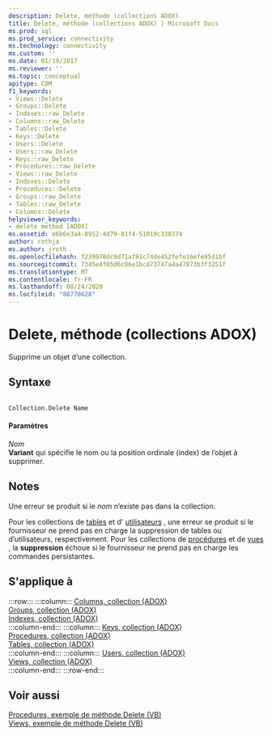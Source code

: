 ```yaml
---
description: Delete, méthode (collections ADOX)
title: Delete, méthode (collections ADOX) | Microsoft Docs
ms.prod: sql
ms.prod_service: connectivity
ms.technology: connectivity
ms.custom: ''
ms.date: 01/19/2017
ms.reviewer: ''
ms.topic: conceptual
apitype: COM
f1_keywords:
- Views::Delete
- Groups::Delete
- Indexes::raw_Delete
- Columns::raw_Delete
- Tables::Delete
- Keys::Delete
- Users::Delete
- Users::raw_Delete
- Keys::raw_Delete
- Procedures::raw_Delete
- Views::raw_Delete
- Indexes::Delete
- Procedures::Delete
- Groups::raw_Delete
- Tables::raw_Delete
- Columns::Delete
helpviewer_keywords:
- delete method [ADOX]
ms.assetid: e6b6e3a4-8952-4d79-81f4-51019c338374
author: rothja
ms.author: jroth
ms.openlocfilehash: f239978dc9d71af81c74de452fefe16efe95d1bf
ms.sourcegitcommit: 7345e4f05d6c06e1bcd73747a4a47873b3f3251f
ms.translationtype: MT
ms.contentlocale: fr-FR
ms.lasthandoff: 08/24/2020
ms.locfileid: "88770628"
---
```

# <a name="delete-method-adox-collections"></a>Delete, méthode (collections ADOX)
Supprime un objet d’une collection.  
  
## <a name="syntax"></a>Syntaxe  
  
```  
  
Collection.Delete Name  
```  
  
#### <a name="parameters"></a>Paramètres  
 *Nom*  
 **Variant** qui spécifie le nom ou la position ordinale (index) de l’objet à supprimer.  
  
## <a name="remarks"></a>Notes  
 Une erreur se produit si le *nom* n’existe pas dans la collection.  
  
 Pour les collections de [tables](./tables-collection-adox.md) et d' [utilisateurs](./users-collection-adox.md) , une erreur se produit si le fournisseur ne prend pas en charge la suppression de tables ou d’utilisateurs, respectivement. Pour les collections de [procédures](./procedures-collection-adox.md) et de [vues](./views-collection-adox.md) , la **suppression** échoue si le fournisseur ne prend pas en charge les commandes persistantes.  
  
## <a name="applies-to"></a>S'applique à  

:::row:::
    :::column:::
        [Columns, collection (ADOX)](./columns-collection-adox.md)  
        [Groups, collection (ADOX)](./groups-collection-adox.md)  
        [Indexes, collection (ADOX)](./indexes-collection-adox.md)  
    :::column-end:::
    :::column:::
        [Keys, collection (ADOX)](./keys-collection-adox.md)  
        [Procedures, collection (ADOX)](./procedures-collection-adox.md)  
        [Tables, collection (ADOX)](./tables-collection-adox.md)  
    :::column-end:::
    :::column:::
        [Users, collection (ADOX)](./users-collection-adox.md)  
        [Views, collection (ADOX)](./views-collection-adox.md)  
    :::column-end:::
:::row-end:::

## <a name="see-also"></a>Voir aussi  
 [Procedures, exemple de méthode Delete (VB)](./procedures-delete-method-example-vb.md)   
 [Views, exemple de méthode Delete (VB)](./views-delete-method-example-vb.md)
